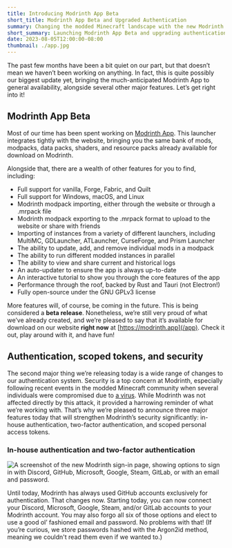 ```yaml
---
title: Introducing Modrinth App Beta
short_title: Modrinth App Beta and Upgraded Authentication
summary: Changing the modded Minecraft landscape with the new Modrinth App, alongside several other major features.
short_summary: Launching Modrinth App Beta and upgrading authentication.
date: 2023-08-05T12:00:00-08:00
thumbnail: ./app.jpg
---
```

The past few months have been a bit quiet on our part, but that doesn’t mean we haven’t been working on anything. In fact, this is quite possibly our biggest update yet, bringing the much-anticipated Modrinth App to general availability, alongside several other major features. Let’s get right into it!

## Modrinth App Beta
Most of our time has been spent working on [Modrinth App](/app). This launcher integrates tightly with the website, bringing you the same bank of mods, modpacks, data packs, shaders, and resource packs already available for download on Modrinth.

Alongside that, there are a wealth of other features for you to find, including:
- Full support for vanilla, Forge, Fabric, and Quilt
- Full support for Windows, macOS, and Linux
- Modrinth modpack importing, either through the website or through a .mrpack file
- Modrinth modpack exporting to the .mrpack format to upload to the website or share with friends
- Importing of instances from a variety of different launchers, including MultiMC, GDLauncher, ATLauncher, CurseForge, and Prism Launcher
- The ability to update, add, and remove individual mods in a modpack
- The ability to run different modded instances in parallel
- The ability to view and share current and historical logs
- An auto-updater to ensure the app is always up-to-date
- An interactive tutorial to show you through the core features of the app
- Performance through the roof, backed by Rust and Tauri (not Electron!)
- Fully open-source under the GNU GPLv3 license

More features will, of course, be coming in the future. This is being considered a **beta release**. Nonetheless, we’re still very proud of what we’ve already created, and we’re pleased to say that it’s available for download on our website **right now** at [https://modrinth.app](/app). Check it out, play around with it, and have fun!

## Authentication, scoped tokens, and security
The second major thing we’re releasing today is a wide range of changes to our authentication system. Security is a top concern at Modrinth, especially following recent events in the modded Minecraft community when several individuals were compromised due to [a virus](https://github.com/trigram-mrp/fractureiser/tree/main#readme). While Modrinth was not affected directly by this attack, it provided a harrowing reminder of what we’re working with. That’s why we’re pleased to announce three major features today that will strengthen Modrinth’s security significantly: in-house authentication, two-factor authentication, and scoped personal access tokens.

### In-house authentication and two-factor authentication
![A screenshot of the new Modrinth sign-in page, showing options to sign in with Discord, GitHub, Microsoft, Google, Steam, GitLab, or with an email and password.](./auth.jpg)

Until today, Modrinth has always used GitHub accounts exclusively for authentication. That changes now. Starting today, you can now connect your Discord, Microsoft, Google, Steam, and/or GitLab accounts to your Modrinth account. You may also forgo all six of those options and elect to use a good ol’ fashioned email and password. No problems with that! (If you’re curious, we store passwords hashed with the Argon2id method, meaning we couldn't read them even if we wanted to.)

